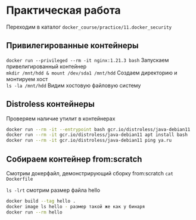 # Практическая работа

Переходим в каталог `docker_course/practice/11.docker_security`

## Привилегированные контейнеры

```docker run --privileged --rm -it nginx:1.21.3 bash``` Запускаем привелигированный контейнер  
```mkdir /mnt/hdd & mount /dev/sda1 /mnt/hdd``` Создаем директорию и монтируем хост  
```ls -la /mnt/hdd``` Видим хостовую файловую систему

## Distroless контейнеры

Проверяем наличие утилит в контейнерах

```bash
docker run --rm -it --entrypoint bash gcr.io/distroless/java-debian11 
docker run --rm -it gcr.io/distroless/java-debian11 apt install bash
docker run --rm -it gcr.io/distroless/java-debian11 ping ya.ru
```

## Собираем контейнер from:scratch

Смотрим докерфайл, демонстрирующий сборку from:scratch
```сat Dockerfile```

```ls -lrt```
смотрим размер файла hello

```bash
docker build --tag hello .
docker image ls hello - размер такой же как у бинаря
docker run --rm hello
```
